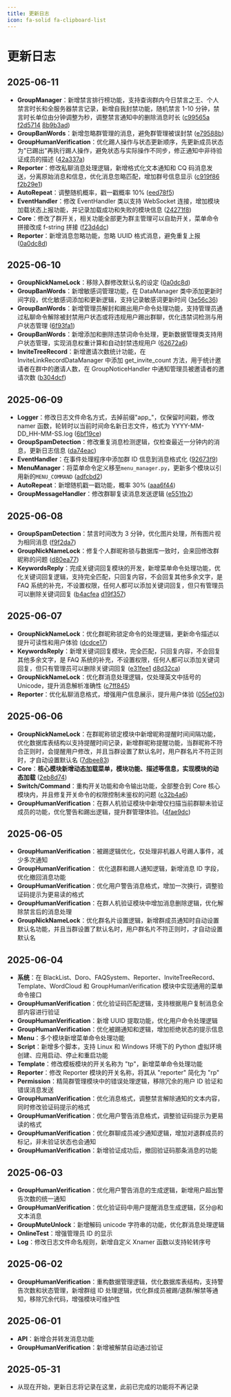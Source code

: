 ```yaml
---
title: 更新日志
icon: fa-solid fa-clipboard-list
---
```


# 更新日志

<!-- 只写改动内容，新增或删减功能之类的，不需要写增强了。。。改善了这种信息，时间越往前，越靠前 -->

## 2025-06-11

- **GroupManager**：新增禁言排行榜功能，支持查询群内今日禁言之王、个人禁言时长和全服务器禁言记录，新增自我封禁功能，随机禁言 1-10 分钟，禁言时长单位由分钟调整为秒，调整禁言通知中的删除消息时长 ([c99565a](https://github.com/W1ndys/W1ndysBot-dev/commit/c99565a) [f2d5714](https://github.com/W1ndys/W1ndysBot-dev/commit/f2d5714) [8b9b3ad](https://github.com/W1ndys/W1ndysBot-dev/commit/8b9b3ad))
- **GroupBanWords**：新增忽略群管理的消息，避免群管理被误封禁 ([e79588b](https://github.com/W1ndys/W1ndysBot-dev/commit/e79588badc4cebafb71df7ae2f42af54f4687454))
- **GroupHumanVerification**：优化踢人操作与状态更新顺序，先更新成员状态为"已踢出"再执行踢人操作，避免状态与实际操作不同步，修正通知中非待验证成员的描述 ([42a337a](https://github.com/W1ndys/W1ndysBot-dev/commit/42a337a))
- **Reporter**：修改私聊消息处理逻辑，新增格式化文本通知和 CQ 码消息发送，分离原始消息和信息，优化消息忽略匹配，增加群号信息显示 ([c919f86](https://github.com/W1ndys/W1ndysBot-dev/commit/c919f86) [f2b29e1](https://github.com/W1ndys/W1ndysBot-dev/commit/f2b29e1))
- **AutoRepeat**：调整随机概率，戳一戳概率 10% ([eed78f5](https://github.com/W1ndys/W1ndysBot-dev/commit/eed78f5a3d55b200d0eb23b4a5c0ecddac65eae9))
- **EventHandler**：修改 EventHandler 类以支持 WebSocket 连接，增加模块加载状态上报功能，并记录加载成功和失败的模块信息 ([24271f8](https://github.com/W1ndys/W1ndysBot-dev/commit/24271f8fd36f69cb13c4901b03a2187497d5737c))
- **Core**：修改了群开关，相关功能全部更为群主管理可以自助开关，菜单命令拼接改成 f-string 拼接 ([f23d4dc](https://github.com/W1ndys/W1ndysBot-dev/commit/f23d4dcc867aee03ab391e6e38aa7dbe6bb25ccb))
- **Reporter**：新增消息忽略功能，忽略 UUID 格式消息，避免重复上报 ([0a0dc8d](https://github.com/W1ndys/W1ndysBot-dev/commit/9157ee86615279feb478c1d4467794f11920c6b8))

## 2025-06-10

- **GroupNickNameLock**：移除入群修改默认名的设定 ([0a0dc8d](https://github.com/W1ndys/W1ndysBot-dev/commit/0a0dc8d9832d0c9ba060c97ce421a412679d6cc4))
- **GroupBanWords**：新增敏感词管理功能，在 DataManager 类中添加更新时间字段，优化敏感词添加和更新逻辑，支持记录敏感词更新时间 ([3e56c36](https://github.com/W1ndys/W1ndysBot-dev/commit/3e56c362b5d3ec1a09e0354f2163aaccaf73ce0b))
- **GroupBanWords**：新增管理员解封和踢出用户命令处理功能，支持管理员通过私聊命令解除被封禁用户状态或将违规用户踢出群聊，优化违禁词检测与用户状态管理 ([6f93fa1](https://github.com/W1ndys/W1ndysBot-dev/commit/6f93fa10933c959ac44ebbbc037e00020019bae9))
- **GroupBanWords**：新增添加和删除违禁词命令处理，更新数据管理类支持用户状态管理，实现消息权重计算和自动封禁违规用户 ([62672a6](https://github.com/W1ndys/W1ndysBot-dev/commit/62672a67d444b0b004ba36c2461fd7b034de7dda))
- **InviteTreeRecord**：新增邀请次数统计功能，在 InviteLinkRecordDataManager 中添加 get_invite_count 方法，用于统计邀请者在群中的邀请人数，在 GroupNoticeHandler 中通知管理员被邀请者的邀请次数 ([b304dcf](https://github.com/W1ndys/W1ndysBot-dev/commit/b304dcf5d31e2944e67ca29f8c8d1c4e7522a5c3))

## 2025-06-09

- **Logger**：修改日志文件命名方式，去掉前缀"app\_"，仅保留时间戳，修改 namer 函数，轮转时以当前时间命名新日志文件，格式为 YYYY-MM-DD_HH-MM-SS.log ([6bf19ce](https://github.com/W1ndys/W1ndysBot-dev/commit/6bf19ce961b09a138e10b173024c3d29818ac061))
- **GroupSpamDetection**：修改重复消息检测逻辑，仅检查最近一分钟内的消息，更新日志信息 ([da74eac](https://github.com/W1ndys/W1ndysBot-dev/commit/da74eac964ff07780c8cac82b93d221e24254105))
- **EventHandler**：在事件处理程序中添加群 ID 信息到消息格式化 ([92673f9](https://github.com/W1ndys/W1ndysBot-dev/commit/92673f9cb5fc96e75115ce7ff5d569afab72920c))
- **MenuManager**：将菜单命令定义移至`menu_manager.py`，更新多个模块以引用新的`MENU_COMMAND` ([adfcbd2](https://github.com/W1ndys/W1ndysBot-dev/commit/adfcbd2))
- **AutoRepeat**：新增随机戳一戳功能，概率 30% ([aaa6f44](https://github.com/W1ndys/W1ndysBot-dev/commit/aaa6f44))
- **GroupMessageHandler**：修改群聊复读消息发送逻辑 ([e551fb2](https://github.com/W1ndys/W1ndysBot-dev/commit/e551fb2))

## 2025-06-08

- **GroupSpamDetection**：禁言时间改为 3 分钟，优化图片处理，所有图片视为相同消息 ([f9f2da7](https://github.com/W1ndys/W1ndysBot-dev/commit/f9f2da7))
- **GroupNickNameLock**：修复个人群昵称锁与数据库一致时，会来回修改群昵称的问题 ([d80ea77](https://github.com/W1ndys/W1ndysBot-dev/commit/d80ea77))
- **KeywordsReply**：完成关键词回复模块的开发，新增菜单命令处理功能，优化关键词回复逻辑，支持完全匹配，只回复内容，不会回复其他多余文字，是 FAQ 系统的补充，不设置权限，任何人都可以添加关键词回复，但只有管理员可以删除关键词回复 ([b4acfea](https://github.com/W1ndys/W1ndysBot-dev/commit/b4acfea) [d19f357](https://github.com/W1ndys/W1ndysBot-dev/commit/d19f357))

## 2025-06-07

- **GroupNickNameLock**：优化群昵称锁定命令的处理逻辑，更新命令描述以提升可读性和用户体验 ([dcdce17](https://github.com/W1ndys/W1ndysBot-dev/commit/dcdce17))
- **KeywordsReply**：新增关键词回复模块，完全匹配，只回复内容，不会回复其他多余文字，是 FAQ 系统的补充，不设置权限，任何人都可以添加关键词回复，但只有管理员可以删除关键词回复 ([e31fee1](https://github.com/W1ndys/W1ndysBot-dev/commit/e31fee1) [d8d32ca](https://github.com/W1ndys/W1ndysBot-dev/commit/d8d32ca))
- **GroupNickNameLock**：优化群消息处理逻辑，仅处理英文中括号的 Unicode，提升消息解析准确性 ([c7ff845](https://github.com/W1ndys/W1ndysBot-dev/commit/c7ff845))
- **Reporter**：优化私聊消息格式，增强用户信息展示，提升用户体验 ([055ef03](https://github.com/W1ndys/W1ndysBot-dev/commit/055ef03))

## 2025-06-06

- **GroupNickNameLock**：在群昵称锁定模块中新增昵称提醒时间间隔功能，优化数据库表结构以支持提醒时间记录，新增群昵称提醒功能，当群昵称不符合正则时，会提醒用户修改，并且当群设置了默认名时，用户群名片不符正则时，才自动设置默认名 ([7dbee83](https://github.com/W1ndys/W1ndysBot-dev/commit/7dbee83))
- **Core**：**核心模块新增动态加载菜单，模块功能、描述等信息，实现模块的动态加载** ([2eb8d74](https://github.com/W1ndys/W1ndysBot-dev/commit/2eb8d74))
- **Switch/Command**：重构开关功能和命令输出功能，全部整合到 Core 核心模块内，并且修复开关命令的权限控制未鉴权的问题 ([c32b4a6](https://github.com/W1ndys/W1ndysBot-dev/commit/c32b4a6))
- **GroupHumanVerification**：在群人机验证模块中新增仅扫描当前群聊未验证成员的功能，优化警告和踢出逻辑，提升群管理体验。([4fae9dc](https://github.com/W1ndys/W1ndysBot-dev/commit/4fae9dc))

## 2025-06-05

- **GroupHumanVerification**：被踢逻辑优化，仅处理非机器人号踢人事件，减少多次通知
- **GroupHumanVerification**： 优化退群和踢人通知逻辑，新增消息 ID 字段，优化撤回消息功能
- **GroupHumanVerification**：优化用户警告消息格式，增加一次换行，调整验证码提示为更易读的格式
- **GroupHumanVerification**：在群人机验证模块中增加消息删除逻辑，优化解除禁言后的消息处理
- **GroupNickNameLock**：优化群名片设置逻辑，新增群成员通知时自动设置默认名功能，并且当群设置了默认名时，用户群名片不符正则时，才自动设置默认名

## 2025-06-04

- **系统**：在 BlackList、Doro、FAQSystem、Reporter、InviteTreeRecord、Template、WordCloud 和 GroupHumanVerification 模块中实现通用的菜单命令接口
- **GroupHumanVerification**：优化验证码匹配逻辑，支持根据用户复制消息全部内容进行验证
- **GroupHumanVerification**：新增 UUID 提取功能，优化用户命令处理逻辑
- **GroupHumanVerification**：优化被踢通知和逻辑，增加拒绝状态的提示信息
- **Menu**：多个模块新增菜单命令处理功能
- **Script**：新增多个脚本，支持 Linux 和 Windows 环境下的 Python 虚拟环境创建、应用启动、停止和重启功能
- **Template**：修改模板模块的开关名称为 "tp"，新增菜单命令处理功能
- **Reporter**：修改 Reporter 模块的开关名称，将其从 "reporter" 简化为 "rp"
- **Permission**：精简群管理模块中的错误处理逻辑，移除冗余的用户 ID 验证和错误消息发送
- **GroupHumanVerification**：优化消息格式，调整禁言解除通知的文本内容，同时修改验证码提示的格式
- **GroupHumanVerification**：优化用户警告消息格式，调整验证码提示为更易读的格式
- **GroupHumanVerification**：优化群聊成员减少通知逻辑，增加对退群成员的标记，非未验证状态也会通知
- **GroupHumanVerification**：新增验证成功后，撤回验证码那条消息的功能

## 2025-06-03

- **GroupHumanVerification**：优化用户警告消息的生成逻辑，新增用户超出警告次数的统一通知
- **GroupHumanVerification**：优化验证码中用户提醒消息生成逻辑，区分@和文本消息
- **GroupMuteUnlock**：新增解码 unicode 字符串的功能，优化群消息处理逻辑
- **OnlineTest**：增强管理员 ID 的显示
- **Log**：修改日志文件命名规则，新增自定义 Xnamer 函数以支持轮转序号

## 2025-06-02

- **GroupHumanVerification**：重构数据管理逻辑，优化数据库表结构，支持警告次数和状态管理，新增群组 ID 处理逻辑，优化群成员被踢/退群/解禁等通知，移除冗余代码，增强模块可维护性

## 2025-06-01

- **API**：新增合并转发消息功能
- **GroupHumanVerification**：新增被解禁自动通过验证

## 2025-05-31

- 从现在开始，更新日志将记录在这里，此前已完成的功能将不再记录
